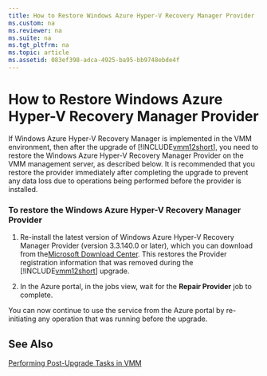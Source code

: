 ```yaml
---
title: How to Restore Windows Azure Hyper-V Recovery Manager Provider
ms.custom: na
ms.reviewer: na
ms.suite: na
ms.tgt_pltfrm: na
ms.topic: article
ms.assetid: 083ef398-adca-4925-ba95-bb9748ebde4f
---
```

# How to Restore Windows Azure Hyper-V Recovery Manager Provider
If Windows Azure Hyper\-V Recovery Manager is implemented in the VMM environment, then after the upgrade of [!INCLUDE[vmm12short](Token/vmm12short_md.md)], you need to restore the Windows Azure Hyper\-V Recovery Manager Provider on the VMM management server, as described below. It is recommended that you restore the provider immediately after completing the upgrade to prevent any data loss due to operations being performed before the provider is installed.

### To restore the Windows Azure Hyper\-V Recovery Manager Provider

1.  Re\-install the latest version of Windows Azure Hyper\-V Recovery Manager Provider \(version 3.3.140.0 or later\), which you can download from the[Microsoft Download Center](http://www.microsoft.com/download/details.aspx?id=42285). This restores the Provider registration information that was removed during the [!INCLUDE[vmm12short](Token/vmm12short_md.md)] upgrade.

2.  In the Azure portal, in the jobs view, wait for the **Repair Provider** job to complete.

You can now continue to use the service from the Azure portal by re\-initiating any operation that was running before the upgrade.

## See Also
[Performing Post-Upgrade Tasks in VMM](Performing-Post-Upgrade-Tasks-in-VMM.md)


